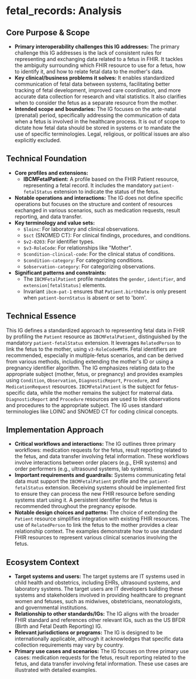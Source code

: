 # fetal_records: Analysis

## Core Purpose & Scope

-   **Primary interoperability challenges this IG addresses:** The primary challenge this IG addresses is the lack of consistent rules for representing and exchanging data related to a fetus in FHIR. It tackles the ambiguity surrounding which FHIR resource to use for a fetus, how to identify it, and how to relate fetal data to the mother's data.
-   **Key clinical/business problems it solves:** It enables standardized communication of fetal data between systems, facilitating better tracking of fetal development, improved care coordination, and more accurate data collection for research and vital statistics. It also clarifies when to consider the fetus as a separate resource from the mother.
-   **Intended scope and boundaries:** The IG focuses on the ante-natal (prenatal) period, specifically addressing the communication of data when a fetus is involved in the healthcare process. It is out of scope to dictate how fetal data should be stored in systems or to mandate the use of specific terminologies. Legal, religious, or political issues are also explicitly excluded.

## Technical Foundation

-   **Core profiles and extensions:**
    -   **IBCMFetalPatient:** A profile based on the FHIR Patient resource, representing a fetal record. It includes the mandatory `patient-fetalStatus` extension to indicate the status of the fetus.
-   **Notable operations and interactions:** The IG does not define specific operations but focuses on the structure and content of resources exchanged in various scenarios, such as medication requests, result reporting, and data transfer.
-   **Key terminology and value sets:**
    -   `$loinc`: For laboratory and clinical observations.
    -   `$sct` (SNOMED CT): For clinical findings, procedures, and conditions.
    -   `$v2-0203`: For identifier types.
    -   `$v3-RoleCode`: For relationships like "Mother".
    -   `$condition-clinical-code`: For the clinical status of conditions.
    -   `$condition-category`: For categorizing conditions.
    -   `$observation-category`: For categorizing observations.
-   **Significant patterns and constraints:**
    -   The `IBCMFetalPatient` profile mandates the `gender`, `identifier`, and `extension[fetalStatus]` elements.
    -   Invariant `ibcm-pat-1` ensures that `Patient.birthDate` is only present when `patient-bornStatus` is absent or set to 'born'.

## Technical Essence

This IG defines a standardized approach to representing fetal data in FHIR by profiling the `Patient` resource as `IBCMFetalPatient`, distinguished by the mandatory `patient-fetalStatus` extension. It leverages `RelatedPerson` to link the fetus to the mother, using `v3-RoleCode#MTH`. Fetal identifiers are recommended, especially in multiple-fetus scenarios, and can be derived from various methods, including extending the mother's ID or using a pregnancy identifier algorithm. The IG emphasizes relating data to the appropriate subject (mother, fetus, or pregnancy) and provides examples using `Condition`, `Observation`, `DiagnosticReport`, `Procedure`, and `MedicationRequest` resources. `IBCMFetalPatient` is the subject for fetus-specific data, while the mother remains the subject for maternal data. `DiagnosticReport` and `Procedure` resources are used to link observations and procedures to the appropriate subject. The IG uses standard terminologies like LOINC and SNOMED CT for coding clinical concepts.

## Implementation Approach

-   **Critical workflows and interactions:** The IG outlines three primary workflows: medication requests for the fetus, result reporting related to the fetus, and data transfer involving fetal information. These workflows involve interactions between order placers (e.g., EHR systems) and order performers (e.g., ultrasound systems, lab systems).
-   **Important requirements and guardrails:** Systems communicating fetal data must support the `IBCMFetalPatient` profile and the `patient-fetalStatus` extension. Receiving systems should be implemented first to ensure they can process the new FHIR resource before sending systems start using it. A persistent identifier for the fetus is recommended throughout the pregnancy episode.
-   **Notable design choices and patterns:** The choice of extending the `Patient` resource simplifies integration with existing FHIR resources. The use of `RelatedPerson` to link the fetus to the mother provides a clear relationship context. The examples demonstrate how to use standard FHIR resources to represent various clinical scenarios involving the fetus.

## Ecosystem Context

-   **Target systems and users:** The target systems are IT systems used in child health and obstetrics, including EHRs, ultrasound systems, and laboratory systems. The target users are IT developers building these systems and stakeholders involved in providing healthcare to pregnant women and fetuses, such as midwives, obstetricians, neonatologists, and governmental institutions.
-   **Relationship to other standards/IGs:** The IG aligns with the broader FHIR standard and references other relevant IGs, such as the US BFDR (Birth and Fetal Death Reporting) IG.
-   **Relevant jurisdictions or programs:** The IG is designed to be internationally applicable, although it acknowledges that specific data collection requirements may vary by country.
-   **Primary use cases and scenarios:** The IG focuses on three primary use cases: medication requests for the fetus, result reporting related to the fetus, and data transfer involving fetal information. These use cases are illustrated with detailed examples.
